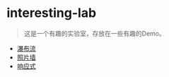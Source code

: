 # interesting-lab

>这是一个有趣的实验室，存放在一些有趣的Demo。

- [瀑布流](http://jomsou.gearhostpreview.com/flow/)
- [照片墙](http://jomsou.gearhostpreview.com/transform/)
- [响应式](http://jomsou.gearhostpreview.com/responsive/)